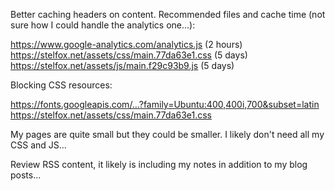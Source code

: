 Better caching headers on content. Recommended files and cache time (not sure
how I could handle the analytics one...):

https://www.google-analytics.com/analytics.js (2 hours)
https://stelfox.net/assets/css/main.77da63e1.css (5 days)
https://stelfox.net/assets/js/main.f29c93b9.js (5 days)

Blocking CSS resources:

https://fonts.googleapis.com/…?family=Ubuntu:400,400i,700&subset=latin
https://stelfox.net/assets/css/main.77da63e1.css

My pages are quite small but they could be smaller. I likely don't need all my
CSS and JS...

Review RSS content, it likely is including my notes in addition to my blog
posts...
